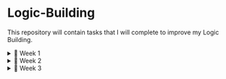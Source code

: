 # Logic-Building

This repository will contain tasks that I will complete to improve my Logic Building.

<details>
  <summary>📅 Week 1</summary>

- ### **Day 1** → Pattern Problems  
- ### **Day 2** → String & Number Reversal
- ### **Day 3** → Palindrome & Word Reversal  
- ### **Day 4** → Factorial, Fibonacci sequence  
- ### **Day 5** → Armstrong & Perfect Numbers  
- ### **Day 6** → Prime Numbers  
- ### **Day 7** → Mini Project - Number Guessing Game  

</details>

<details>
  <summary>📅 Week 2</summary>

- ### **Day 8** → Max, Min, Sum, Average Manually 
- ### **Day 9** → Remove duplicates from a list
- ### **Day 10** → Frequency counter using dictionary
- ### **Day 11** → Merge two sorted lists
- ### **Day 12** → Implement stack (push/pop)
- ### **Day 13** → Implement queue (enqueue/dequeue)
- ### **Day 14** → Mini project: Quiz app (MCQs with scoring)

</details>

<details>
  <summary>📅 Week 3</summary>

- ### **Day 15** → Linear & binary search
- ### **Day 16** → Bubble sort & Insertion sort
- ### **Day 17** → Selection sort & Quicksort
- ### **Day 18** → Check balanced parentheses ({[()]}).

</details>